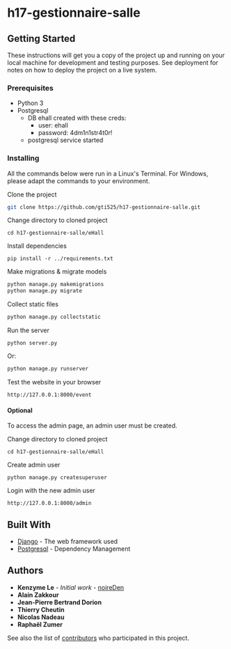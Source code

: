 # h17-gestionnaire-salle

## Getting Started

These instructions will get you a copy of the project up and running on your local machine for development and testing purposes. See deployment for notes on how to deploy the project on a live system.

### Prerequisites

* Python 3
* Postgresql
  * DB ehall created with these creds:
    * user: ehall
    * password: 4dm1n1str4t0r!
  * postgresql service started

### Installing
All the commands below were run in a Linux's Terminal. For Windows, please adapt the commands to your environment. 

Clone the project
```bash
git clone https://github.com/gti525/h17-gestionnaire-salle.git
```

Change directory to cloned project
```
cd h17-gestionnaire-salle/eHall
```

Install dependencies
```
pip install -r ../requirements.txt
```

Make migrations & migrate models
```bash
python manage.py makemigrations
python manage.py migrate
```

Collect static files
```bash
python manage.py collectstatic
```

Run the server
```
python server.py
```
Or: 
```bash
python manage.py runserver
```


Test the website in your browser
```
http://127.0.0.1:8000/event
```

#### Optional
To access the admin page, an admin user must be created.

Change directory to cloned project
```
cd h17-gestionnaire-salle/eHall
```

Create admin user
```
python manage.py createsuperuser
```

Login with the new admin user
```
http://127.0.0.1:8000/admin
```

## Built With

* [Django](https://www.djangoproject.com/) - The web framework used
* [Postgresql](https://www.postgresql.org/) - Dependency Management


## Authors

* **Kenzyme Le** - *Initial work* - [noireDen](https://github.com/noireDen)
* **Alain Zakkour**
* **Jean-Pierre Bertrand Dorion** 
* **Thierry Cheutin**
* **Nicolas Nadeau**
* **Raphaël Zumer**


See also the list of [contributors](https://github.com/gti525/h17-gestionnaire-salle/contributors) who participated in this project.
